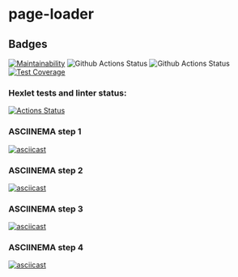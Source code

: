 # page-loader

## Badges
[![Maintainability](https://api.codeclimate.com/v1/badges/fa73fdf8738429e795c7/maintainability)](https://codeclimate.com/github/sound-round/python-project-lvl3/maintainability)
![Github Actions Status](https://github.com/sound-round/python-project-lvl3/actions/workflows/linter.yml/badge.svg)
![Github Actions Status](https://github.com/sound-round/python-project-lvl3/actions/workflows/tests.yml/badge.svg)
[![Test Coverage](https://api.codeclimate.com/v1/badges/fa73fdf8738429e795c7/test_coverage)](https://codeclimate.com/github/sound-round/python-project-lvl3/test_coverage)

### Hexlet tests and linter status:
[![Actions Status](https://github.com/sound-round/python-project-lvl3/workflows/hexlet-check/badge.svg)](https://github.com/sound-round/python-project-lvl3/actions)

### ASCIINEMA step 1
[![asciicast](https://asciinema.org/a/9Vieuv3tL6zmtohjFoKTssNfK.svg)](https://asciinema.org/a/9Vieuv3tL6zmtohjFoKTssNfK)

### ASCIINEMA step 2
[![asciicast](https://asciinema.org/a/xfiXONKkDuOHRTgma0Gxml87f.svg)](https://asciinema.org/a/xfiXONKkDuOHRTgma0Gxml87f)

### ASCIINEMA step 3
[![asciicast](https://asciinema.org/a/HxWYj3JF5yuUPHhy6SenF5R6D.svg)](https://asciinema.org/a/HxWYj3JF5yuUPHhy6SenF5R6D)

### ASCIINEMA step 4
[![asciicast](https://asciinema.org/a/FyYLqvRxvM657wb8QnCovA7tz.svg)](https://asciinema.org/a/FyYLqvRxvM657wb8QnCovA7tz)
